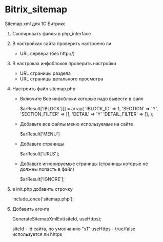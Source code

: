 # Bitrix_sitemap
Sitemap.xml для 1С Битрикс

1) Скопировать файлы в php_interface

2) В настройках сайта проверить настроено ли

   - URL сервера (без http://)

3) В настроках инфоблоков проверить настройки

   - URL страницы раздела
   - URL страницы детального просмотра

4) Настроить файл sitemap.php

   - Включите Все инфоблоки которые надо вывести в файл

      $arResult['IBLOCK'][] = array(
            'IBLOCK_ID' => 1,
            'SECTION' => 'Y',
            'SECTION_FILTER' => [],
            'DETAIL' => 'Y'
            'DETAIL_FILTER' => [],
      );


   - Добавьте все файлы меню используемые на сайте

      $arResult['MENU']

   - Добавьте страницы

      $arResult['URLS'];

   - Добавьте игнорируемые страницы (страницы которые не должны попасть в файл)

      $arResult['IGNORE'];

5) в init.php добавить строчку

      include_once('sitemap.php');


4) Добавить агента

      GenerateSitemapXmlExt(siteId, useHttps);

      siteId -  id сайта, по умолчанию "s1"
      useHttps - true/false используется ли hhtps


